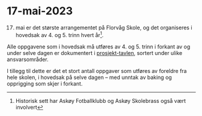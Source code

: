 # 17-mai-2023

17. mai er det største arrangementet på Florvåg Skole, og det organiseres i hovedsak av 4. og 5. trinn hvert år[^1].

Alle oppgavene som i hovedsak må utføres av 4. og 5. trinn i forkant av og under selve dagen er dokumentert i [prosjekt-tavlen](https://github.com/orgs/florvagfau/projects/1), sortert under ulike ansvarsområder.

I tillegg til dette er det et stort antall oppgaver som utføres av foreldre fra hele skolen, i hovedsak på selve dagen – med unntak av baking og opprigging som skjer i forkant.



[^1]: Historisk sett har Askøy Fotballklubb og Askøy Skolebrass også vært involvert
